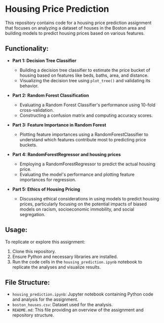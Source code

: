 # Housing Price Prediction

This repository contains code for a housing price prediction assignment that focuses on analyzing a dataset of houses in the Boston area and building models to predict housing prices based on various features.

## Functionality:
- **Part 1: Decision Tree Classifier**
  - Building a decision tree classifier to estimate the price bucket of housing based on features like beds, baths, area, and distance.
  - Visualizing the decision tree using `plot_tree()` and validating its behavior.

- **Part 2: Random Forest Classification**
  - Evaluating a Random Forest Classifier's performance using 10-fold cross-validation.
  - Constructing a confusion matrix and computing accuracy scores.

- **Part 3: Feature Importance in Random Forest**
  - Plotting feature importances using a RandomForestClassifier to understand which features contribute most to predicting price buckets.

- **Part 4: RandomForestRegressor and housing prices**
  - Employing a RandomForestRegressor to predict the actual housing price.
  - Evaluating the model's performance and plotting feature importances for regression.

- **Part 5: Ethics of Housing Pricing**
  - Discussing ethical considerations in using models to predict housing prices, particularly focusing on the potential impacts of biased models on racism, socioeconomic immobility, and social segregation.

## Usage:
To replicate or explore this assignment:
1. Clone this repository.
2. Ensure Python and necessary libraries are installed.
3. Run the code cells in the `housing_prediction.ipynb` notebook to replicate the analyses and visualize results.

## File Structure:
- `housing_prediction.ipynb`: Jupyter notebook containing Python code and analysis for the assignment.
- `boston_houses.csv`: Dataset used for the analysis.
- `README.md`: This file providing an overview of the assignment and repository structure.
